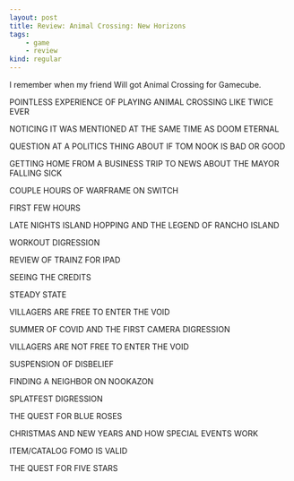 ```yaml
---
layout: post
title: Review: Animal Crossing: New Horizons
tags:
    - game
    - review
kind: regular
---
```


I remember when my friend Will got Animal Crossing for Gamecube.

POINTLESS EXPERIENCE OF PLAYING ANIMAL CROSSING LIKE TWICE EVER

NOTICING IT WAS MENTIONED AT THE SAME TIME AS DOOM ETERNAL

QUESTION AT A POLITICS THING ABOUT IF TOM NOOK IS BAD OR GOOD

GETTING HOME FROM A BUSINESS TRIP TO NEWS ABOUT THE MAYOR FALLING SICK

COUPLE HOURS OF WARFRAME ON SWITCH

FIRST FEW HOURS

LATE NIGHTS ISLAND HOPPING AND THE LEGEND OF RANCHO ISLAND

WORKOUT DIGRESSION

REVIEW OF TRAINZ FOR IPAD

SEEING THE CREDITS

STEADY STATE

VILLAGERS ARE FREE TO ENTER THE VOID

SUMMER OF COVID AND THE FIRST CAMERA DIGRESSION

VILLAGERS ARE NOT FREE TO ENTER THE VOID

SUSPENSION OF DISBELIEF

FINDING A NEIGHBOR ON NOOKAZON

SPLATFEST DIGRESSION

THE QUEST FOR BLUE ROSES

CHRISTMAS AND NEW YEARS AND HOW SPECIAL EVENTS WORK

ITEM/CATALOG FOMO IS VALID

THE QUEST FOR FIVE STARS
